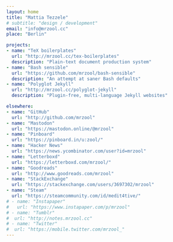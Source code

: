 ```yaml
---
layout: home
title: "Mattia Tezzele"
# subtitle: "design / development"
email: "info@mrzool.cc"
place: "Berlin"

projects:
- name: "TeX boilerplates"
  url: "http://mrzool.cc/tex-boilerplates"
  description: "Plain-text document production system"
- name: "Bash sensible"
  url: "https://github.com/mrzool/bash-sensible"
  description: "An attempt at saner Bash defaults"
- name: "Polyglot Jekyll"
  url: "http://mrzool.cc/polyglot-jekyll"
  description: "Plugin-free, multi-language Jekyll websites"

elsewhere:
- name: "GitHub"
  url: "http://github.com/mrzool"
- name: "Mastodon"
  url: "https://mastodon.online/@mrzool" 
- name: "Pinboard"
  url: "https://pinboard.in/u:zool/"
- name: "Hacker News"
  url: "https://news.ycombinator.com/user?id=mrzool"
- name: "Letterboxd"
  url: "https://letterboxd.com/mrzool/"
- name: "Goodreads"
  url: "http://www.goodreads.com/mrzool" 
- name: "StackExchange"
  url: "https://stackexchange.com/users/3697302/mrzool"
- name: "Steam"
  url: "https://steamcommunity.com/id/medit4tive/"
# - name: "Instapaper"
#   url: "https://www.instapaper.com/p/mrzool"
# - name: "Tumblr"
#  url: "http://notes.mrzool.cc"
# - name: "Twitter"
#  url: "https://mobile.twitter.com/mrzool_"
---
```

